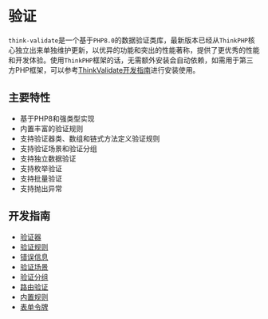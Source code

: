 # 验证

`think-validate`是一个基于`PHP8.0`的数据验证类库，最新版本已经从`ThinkPHP`核心独立出来单独维护更新，以优异的功能和突出的性能著称，提供了更优秀的性能和开发体验。使用`ThinkPHP`框架的话，无需额外安装会自动依赖，如需用于第三方PHP框架，可以参考[ThinkValidate开发指南](https://doc.thinkphp.cn/@think-validate/default.html)进行安装使用。
## 主要特性
  * 基于PHP8和强类型实现
  * 内置丰富的验证规则
  * 支持验证器类、数组和链式方法定义验证规则
  * 支持验证场景和验证分组
  * 支持独立数据验证
  * 支持枚举验证
  * 支持批量验证
  * 支持抛出异常


## 开发指南
  * [验证器](验证器.md)
  * [验证规则](验证规则.md)
  * [错误信息](错误信息.md)
  * [验证场景](验证场景.md)
  * [验证分组](验证分组.md)
  * [路由验证](路由验证.md)
  * [内置规则](内置规则.md)
  * [表单令牌](表单令牌.md)


